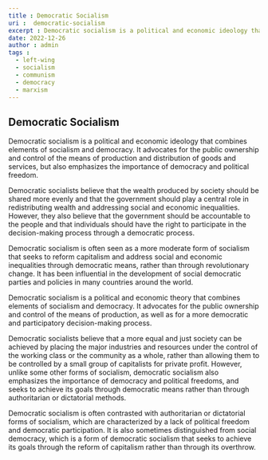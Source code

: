 ```yaml
---
title : Democratic Socialism
uri :  democratic-socialism
excerpt : Democratic socialism is a political and economic ideology that combines elements of socialism and democracy. It advocates for the public ownership and control of the means of production and distribution of goods and services, but also emphasizes the importance of democracy and political freedom.
date: 2022-12-26
author : admin
tags : 
  - left-wing
  - socialism
  - communism
  - democracy
  - marxism
---
```


## Democratic Socialism

Democratic socialism is a political and economic ideology that combines elements of socialism and democracy. It advocates for the public ownership and control of the means of production and distribution of goods and services, but also emphasizes the importance of democracy and political freedom.

Democratic socialists believe that the wealth produced by society should be shared more evenly and that the government should play a central role in redistributing wealth and addressing social and economic inequalities. However, they also believe that the government should be accountable to the people and that individuals should have the right to participate in the decision-making process through a democratic process.

Democratic socialism is often seen as a more moderate form of socialism that seeks to reform capitalism and address social and economic inequalities through democratic means, rather than through revolutionary change. It has been influential in the development of social democratic parties and policies in many countries around the world.

Democratic socialism is a political and economic theory that combines elements of socialism and democracy. It advocates for the public ownership and control of the means of production, as well as for a more democratic and participatory decision-making process.

Democratic socialists believe that a more equal and just society can be achieved by placing the major industries and resources under the control of the working class or the community as a whole, rather than allowing them to be controlled by a small group of capitalists for private profit. However, unlike some other forms of socialism, democratic socialism also emphasizes the importance of democracy and political freedoms, and seeks to achieve its goals through democratic means rather than through authoritarian or dictatorial methods.

Democratic socialism is often contrasted with authoritarian or dictatorial forms of socialism, which are characterized by a lack of political freedom and democratic participation. It is also sometimes distinguished from social democracy, which is a form of democratic socialism that seeks to achieve its goals through the reform of capitalism rather than through its overthrow.
